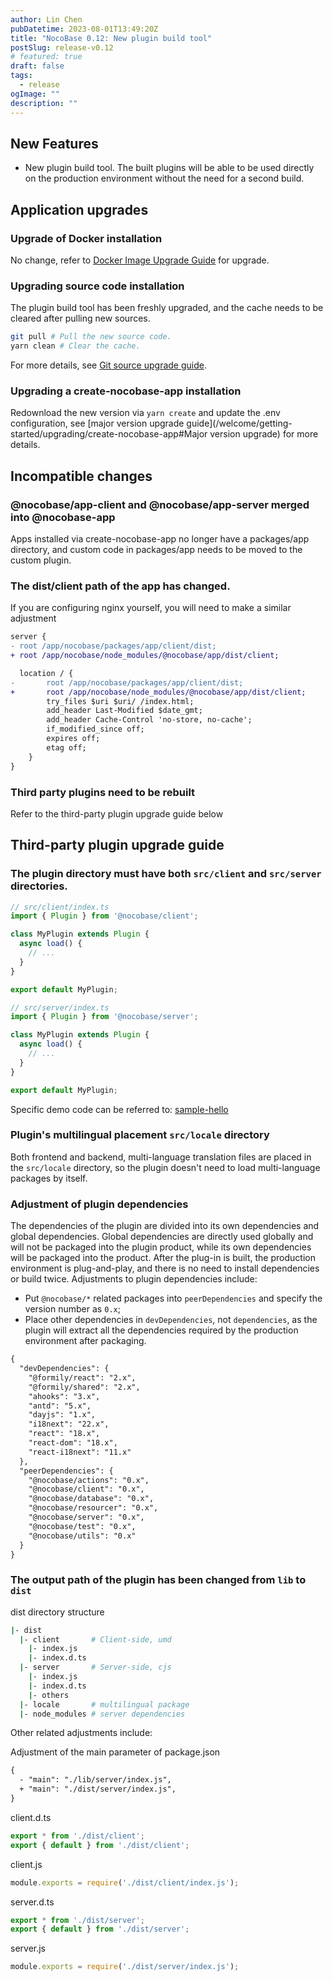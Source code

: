 ```yaml
---
author: Lin Chen
pubDatetime: 2023-08-01T13:49:20Z
title: "NocoBase 0.12: New plugin build tool"
postSlug: release-v0.12
# featured: true
draft: false
tags:
  - release
ogImage: ""
description: ""
---
```


## New Features

- New plugin build tool. The built plugins will be able to be used directly on the production environment without the need for a second build.

## Application upgrades

### Upgrade of Docker installation

No change, refer to [Docker Image Upgrade Guide](/welcome/getting-started/upgrading/docker-compose) for upgrade.

### Upgrading source code installation

The plugin build tool has been freshly upgraded, and the cache needs to be cleared after pulling new sources.

```bash
git pull # Pull the new source code.
yarn clean # Clear the cache.
```

For more details, see [Git source upgrade guide](/welcome/getting-started/upgrading/git-clone).

### Upgrading a create-nocobase-app installation

Redownload the new version via `yarn create` and update the .env configuration, see [major version upgrade guide](/welcome/getting-started/upgrading/create-nocobase-app#Major version upgrade) for more details.

## Incompatible changes

### @nocobase/app-client and @nocobase/app-server merged into @nocobase-app

Apps installed via create-nocobase-app no longer have a packages/app directory, and custom code in packages/app needs to be moved to the custom plugin.

### The dist/client path of the app has changed.

If you are configuring nginx yourself, you will need to make a similar adjustment

```diff
server {
- root /app/nocobase/packages/app/client/dist;
+ root /app/nocobase/node_modules/@nocobase/app/dist/client;

  location / {
-       root /app/nocobase/packages/app/client/dist;
+       root /app/nocobase/node_modules/@nocobase/app/dist/client;
        try_files $uri $uri/ /index.html;
        add_header Last-Modified $date_gmt;
        add_header Cache-Control 'no-store, no-cache';
        if_modified_since off;
        expires off;
        etag off;
    }
}
```

### Third party plugins need to be rebuilt

Refer to the third-party plugin upgrade guide below

## Third-party plugin upgrade guide

### The plugin directory must have both `src/client` and `src/server` directories.

```js
// src/client/index.ts
import { Plugin } from '@nocobase/client';

class MyPlugin extends Plugin {
  async load() {
    // ...
  }
}

export default MyPlugin;
```

```js
// src/server/index.ts
import { Plugin } from '@nocobase/server';

class MyPlugin extends Plugin {
  async load() {
    // ...
  }
}

export default MyPlugin;
```

Specific demo code can be referred to: [sample-hello](https://github.com/nocobase/nocobase/tree/main/packages/samples/hello)

### Plugin's multilingual placement `src/locale` directory

Both frontend and backend, multi-language translation files are placed in the `src/locale` directory, so the plugin doesn't need to load multi-language packages by itself.

### Adjustment of plugin dependencies

The dependencies of the plugin are divided into its own dependencies and global dependencies. Global dependencies are directly used globally and will not be packaged into the plugin product, while its own dependencies will be packaged into the product. After the plug-in is built, the production environment is plug-and-play, and there is no need to install dependencies or build twice. Adjustments to plugin dependencies include:

- Put `@nocobase/*` related packages into `peerDependencies` and specify the version number as `0.x`;
- Place other dependencies in `devDependencies`, not `dependencies`, as the plugin will extract all the dependencies required by the production environment after packaging.

```diff
{
  "devDependencies": {
    "@formily/react": "2.x",
    "@formily/shared": "2.x",
    "ahooks": "3.x",
    "antd": "5.x",
    "dayjs": "1.x",
    "i18next": "22.x",
    "react": "18.x",
    "react-dom": "18.x",
    "react-i18next": "11.x"
  },
  "peerDependencies": {
    "@nocobase/actions": "0.x",
    "@nocobase/client": "0.x",
    "@nocobase/database": "0.x",
    "@nocobase/resourcer": "0.x",
    "@nocobase/server": "0.x",
    "@nocobase/test": "0.x",
    "@nocobase/utils": "0.x"
  }
}
```

### The output path of the plugin has been changed from `lib` to `dist`

dist directory structure

```bash
|- dist
  |- client       # Client-side, umd
    |- index.js
    |- index.d.ts
  |- server       # Server-side, cjs
    |- index.js
    |- index.d.ts
    |- others
  |- locale       # multilingual package
  |- node_modules # server dependencies
```

Other related adjustments include:

Adjustment of the main parameter of package.json

```diff
{
  - "main": "./lib/server/index.js",
  + "main": "./dist/server/index.js",
}
```

client.d.ts

```ts
export * from './dist/client';
export { default } from './dist/client';
```

client.js

```js
module.exports = require('./dist/client/index.js');
```

server.d.ts

```ts
export * from './dist/server';
export { default } from './dist/server';
```

server.js

```js
module.exports = require('./dist/server/index.js');
```
